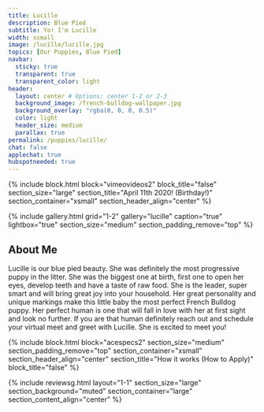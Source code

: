 ```yaml
---
title: Lucille
description: Blue Pied
subtitle: Yo! I'm Lucille
width: xsmall
image: /lucille/lucille.jpg
topics: [Our Puppies, Blue Pied]
navbar:
  sticky: true
  transparent: true
  transparent_color: light
header:
  layout: center # Options: center 1-2 or 2-3
  background_image: /french-bulldog-wallpaper.jpg
  background_overlay: "rgba(0, 0, 0, 0.5)"
  color: light
  header_size: medium
  parallax: true
permalink: /puppies/lucille/
chat: false
applechat: true
hubspotneeded: true
---
```


{% include block.html 
  block="vimeovideos2"
  block_title="false"
  section_size="large"
  section_title="April 11th 2020! (Birthday!)" 
  section_container="xsmall"
  section_header_align="center"
%}


{% include gallery.html 
	grid="1-2"
	gallery="lucille"
	caption="true"
	lightbox="true"
  section_size="medium"
  section_padding_remove="top"
%}



## About Me

Lucille is our blue pied beauty. She was definitely the most progressive puppy in the litter. She was the biggest one at birth, first one to open her eyes, develop teeth and have a taste of raw food. 
She is the leader, super smart and will bring great joy into your household. Her great personality and unique markings make this little baby the most perfect French Bulldog puppy. 
Her perfect human is one that will fall in love with her at first sight and look no further. If you are that human definitely reach out and schedule your virtual meet and greet with Lucille. She is excited to meet you!


{% include block.html 
  block="acespecs2"
  section_size="medium"
  section_padding_remove="top"
  section_container="xsmall"
  section_header_align="center"
  section_title="How it works (How to Apply)"
  block_title="false"
%}


{% include reviewsg.html 
   layout="1-1"
  section_size="large"
  section_background="muted"
  section_container="large"
  section_content_align="center"
%}
